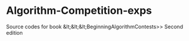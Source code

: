 # Algorithm-Competition-exps
Source codes for book &amp;lt;&amp;lt;&amp;lt;BeginningAlgorithmContests>> Second edition
